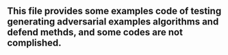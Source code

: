 ## This file provides some examples code of testing generating adversarial examples algorithms and defend methds, and some codes are not complished.
